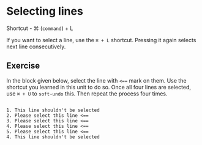 Selecting lines
================

Shortcut - ⌘ (`command`) + L

If you want to select a line, use the `⌘ + L` shortcut. Pressing it again
selects next line consecutively.

Exercise
---------

In the block given below, select the line with `<==` mark on them. Use the
shortcut you learned in this unit to do so. Once all four lines are selected,
use `⌘ + U` to `soft-undo` this. Then repeat the process four times.

```

1. This line shouldn't be selected
2. Please select this line <==
3. Please select this line <==
4. Please select this line <==
5. Please select this line <==
4. This line shouldn't be selected

```
